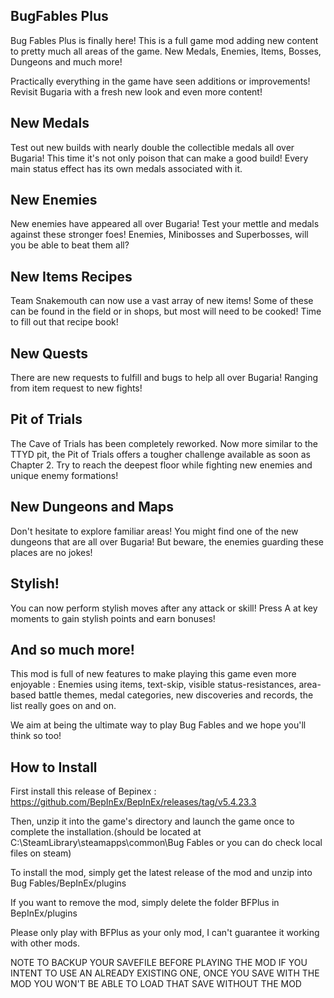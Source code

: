 ## BugFables Plus
Bug Fables Plus is finally here! This is a full game mod adding new content to pretty much all areas of the game. New Medals, Enemies, Items, Bosses, Dungeons and much more! 

Practically everything in the game have seen additions or improvements! Revisit Bugaria with a fresh new look and even more content!

## New Medals
Test out new builds with nearly double the collectible medals all over Bugaria! This time it's not only poison that can make a good build! Every main status effect has its own medals associated with it.

## New Enemies
New enemies have appeared all over Bugaria! Test your mettle and medals against these stronger foes! Enemies, Minibosses and Superbosses, will you be able to beat them all?

## New Items Recipes
Team Snakemouth can now use a vast array of new items! Some of these can be found in the field or in shops, but most will need to be cooked! Time to fill out that recipe book!

## New Quests
There are new requests to fulfill and bugs to help all over Bugaria! Ranging from item request to new fights!

## Pit of Trials
The Cave of Trials has been completely reworked. Now more similar to the TTYD pit, the Pit of Trials offers a tougher challenge available as soon as Chapter 2. Try to reach the deepest floor while fighting new enemies and unique enemy formations!

## New Dungeons and Maps 
Don't hesitate to explore familiar areas! You might find one of the new dungeons that are all over Bugaria! But beware, the enemies guarding these places are no jokes! 

## Stylish!
You can now perform stylish moves after any attack or skill! Press A at key moments to gain stylish points and earn bonuses!

## And so much more!
This mod is full of new features to make playing this game even more enjoyable : Enemies using items, text-skip, visible status-resistances, area-based battle themes, medal categories, new discoveries and records, the list really goes on and on.

We aim at being the ultimate way to play Bug Fables and we hope you'll think so too!

## How to Install
First install this release of Bepinex : https://github.com/BepInEx/BepInEx/releases/tag/v5.4.23.3
 
Then, unzip it into the game's directory and launch the game once to complete the installation.(should be located at C:\SteamLibrary\steamapps\common\Bug Fables or you can do check local files on steam)
 
To install the mod, simply get the latest release of the mod and unzip into Bug Fables/BepInEx/plugins
 
If you want to remove the mod, simply delete the folder BFPlus in BepInEx/plugins
 
Please only play with BFPlus as your only mod, I can't guarantee it working with other mods.
 
NOTE TO BACKUP YOUR SAVEFILE BEFORE PLAYING THE MOD IF YOU INTENT TO USE AN ALREADY EXISTING ONE, ONCE YOU SAVE WITH THE MOD YOU WON'T BE ABLE TO LOAD THAT SAVE WITHOUT THE MOD
